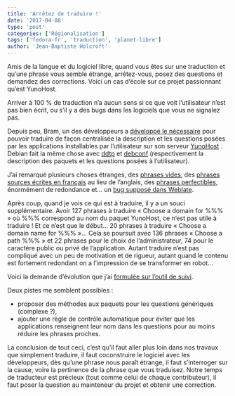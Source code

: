 ```yaml
---
title: 'Arrêtez de traduire !'
date: '2017-04-08'
type: 'post'
categories: ['Régionalisation']
tags: ['fedora-fr', 'traduction', 'planet-libre']
author: 'Jean-Baptiste Holcroft'
---
```


Amis de la langue et du logiciel libre, quand vous êtes sur une traduction
et qu’une phrase vous semble étrange, arrêtez-vous, posez des questions et
demandez des corrections. Voici un cas d’école sur ce projet passionnant
qu’est YunoHost.

Arriver à 100 % de traduction n’a aucun sens si ce que voit l’utilisateur
n’est pas bien écrit, ou s’il y a des bugs dans les logiciels que vous ne
signalez pas.

Depuis peu, Bram, un des développeurs a [développé le
nécessaire](https://github.com/YunoHost/apps/pull/123) pour pouvoir traduire
de façon centralisée la description et les questions posées par les
applications installables par l’utilisateur sur son serveur
[YunoHost](http://yunohost.org) . Debian fait la même chose avec [ddtp]() et
[debconf](https://www.debian.org/international/french/po-debconf)
(respectivement la description des paquets et les questions posées à
l’utilisateur).

J’ai remarqué plusieurs choses étranges, des [phrases
vides](https://dev.yunohost.org/issues/888), des [phrases sources écrites en
français](https://dev.yunohost.org/issues/887) au lieu de l’anglais, des
[phrases perfectibles](https://dev.yunohost.org/issues/895), énormément de
redondance et… un [bug supposé dans
Weblate](https://github.com/WeblateOrg/weblate/issues/1429).

Après coup, quand je vois ce qui est à traduire, il y a un souci
supplémentaire. Avoir 127 phrases à traduire « Choose a domain for %%% » où
%%% correspond au nom du paquet YunoHost, ce n’est pas utile à traduire ! Et
ce n’est que le début… 20 phrases à traduire « Choose a domain name for %%%
»… Cela se poursuit avec 136 phrases « Choose a path %%% » et 22 phrases
pour le choix de l’administrateur, 74 pour le caractère public ou privé de
l’application. Autant traduire n’est pas compliqué avec un peu de motivation
et de rigueur, autant quand le contenu est fortement redondant on a
l’impression de se transformer en robot…

Voici la demande d’évolution que j’ai [formulée sur l’outil de
suivi](https://dev.yunohost.org/issues/896).

Deux pistes me semblent possibles :

* proposer des méthodes aux paquets pour les questions génériques (complexe
  ?),
* ajouter une règle de contrôle automatique pour éviter que les applications
  renseignent leur nom dans les questions pour au moins réduire les phrases
  proches.

La conclusion de tout ceci, c’est qu’il faut aller plus loin dans nos
travaux que simplement traduire, il faut coconstruire le logiciel avec les
développeurs, dès qu’une phrase nous paraît étrange, il faut s’interroger
sur la cause, voire la pertinence de la phrase que vous traduisez. Notre
temps de traducteur est précieux (tout comme celui de chaque contributeur),
il faut poser la question au mainteneur du projet et obtenir une correction.
